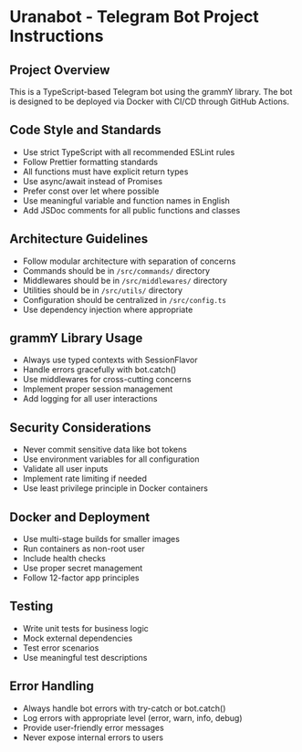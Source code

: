 <!-- Use this file to provide workspace-specific custom instructions to Copilot. For more details, visit https://code.visualstudio.com/docs/copilot/copilot-customization#_use-a-githubcopilotinstructionsmd-file -->

# Uranabot - Telegram Bot Project Instructions

## Project Overview
This is a TypeScript-based Telegram bot using the grammY library. The bot is designed to be deployed via Docker with CI/CD through GitHub Actions.

## Code Style and Standards
- Use strict TypeScript with all recommended ESLint rules
- Follow Prettier formatting standards
- All functions must have explicit return types
- Use async/await instead of Promises
- Prefer const over let where possible
- Use meaningful variable and function names in English
- Add JSDoc comments for all public functions and classes

## Architecture Guidelines
- Follow modular architecture with separation of concerns
- Commands should be in `/src/commands/` directory
- Middlewares should be in `/src/middlewares/` directory
- Utilities should be in `/src/utils/` directory
- Configuration should be centralized in `/src/config.ts`
- Use dependency injection where appropriate

## grammY Library Usage
- Always use typed contexts with SessionFlavor
- Handle errors gracefully with bot.catch()
- Use middlewares for cross-cutting concerns
- Implement proper session management
- Add logging for all user interactions

## Security Considerations
- Never commit sensitive data like bot tokens
- Use environment variables for all configuration
- Validate all user inputs
- Implement rate limiting if needed
- Use least privilege principle in Docker containers

## Docker and Deployment
- Use multi-stage builds for smaller images
- Run containers as non-root user
- Include health checks
- Use proper secret management
- Follow 12-factor app principles

## Testing
- Write unit tests for business logic
- Mock external dependencies
- Test error scenarios
- Use meaningful test descriptions

## Error Handling
- Always handle bot errors with try-catch or bot.catch()
- Log errors with appropriate level (error, warn, info, debug)
- Provide user-friendly error messages
- Never expose internal errors to users
